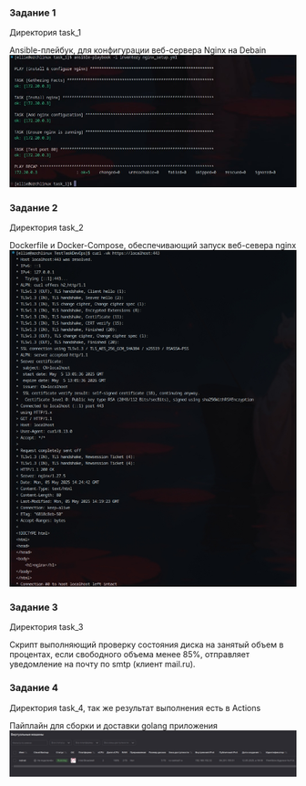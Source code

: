 ### Задание 1
Директория task_1

Ansible-плейбук, для конфигурации веб-сервера Nginx на Debain 
![image](https://github.com/EWinterhalter/TasksDevops/blob/main/src/1.jpg "jpg")

### Задание 2
Директория task_2

Dockerfile и Docker-Compose, обеспечивающий запуск веб-севера nginx 
![image](https://github.com/EWinterhalter/TasksDevops/blob/main/src/2.jpg "jpg")

### Задание 3
Директория task_3

Скрипт выполняющий проверку состояния диска на занятый объем в процентах, если свободного объема менее 85%, отправляет уведомление на почту 
по smtp (клиент mail.ru).

### Задание 4
Директория task_4, так же результат выполнения есть в Actions 

Пайплайн для сборки и доставки golang приложения
![image](https://github.com/EWinterhalter/TasksDevops/blob/main/src/4.jpg "jpg")